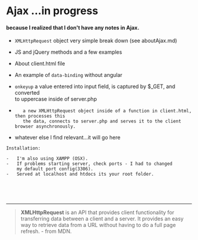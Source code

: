 # Ajax  ...in progress

#### because I realized that I don't have any notes in Ajax.


-  `XMLHttpRequest` object very simple break down (see aboutAjax.md)
-  JS and jQuery methods and a few examples
-  About client.html file

-	 An example of `data-binding` without angular

-	 `onkeyup` a value entered into input field, is captured by $_GET, and converted   
	 to uppercase inside of server.php   

-        a new XMLHttpRequest object inside of a function in client.html, then processes this         
         the data, connects to server.php and serves it to the client browser asynchronously.   	
	 
	 
-  whatever else I find relevant...it will go here

```
Installation:

-   I'm also using XAMPP (OSX).  
-   If problems starting server, check ports - I had to changed   
    my default port config(3306).    
-   Served at localhost and htdocs its your root folder.    

	
```

<br />
<hr />

> **XMLHttpRequest** is an API that provides client functionality for transferring data between a client and a server. 
> It provides an easy way to retrieve data from a URL without having to do a full page refresh. - from MDN. 
